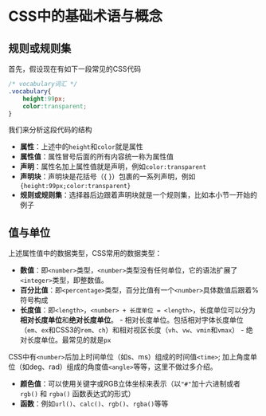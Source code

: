 # CSS中的基础术语与概念

## 规则或规则集

首先，假设现在有如下一段常见的CSS代码

```css
/* vocabulary词汇 */
.vocabulary{
    height:99px;
    color:transparent;
}
```

我们来分析这段代码的结构

- **属性**：上述中的`height`和`color`就是属性
- **属性值**：属性冒号后面的所有内容统一称为属性值
- **声明**：属性名加上属性值就是声明，例如`color:transparent`
- **声明块**：声明块是花括号（{ }）包裹的一系列声明，例如`{height:99px;color:transparent}`
- **规则或规则集**：选择器后边跟着声明块就是一个规则集，比如本小节一开始的例子
  
## 值与单位

上述属性值中的数据类型，CSS常用的数据类型：

- **数值**：即`<number>`类型，`<number>`类型没有任何单位，它的语法扩展了`<integer>`类型，即整数值。
- **百分比值**：即`<percentage>`类型，百分比值有一个`<number>`具体数值后跟着%符号构成
- **长度值**：即`<length>`，`<number> + 长度单位 = <length>`，长度单位可以分为**相对长度单位**和**绝对长度单位**。
      - 相对长度单位。包括相对字体长度单位（`em`、`ex`和CSS3的`rem`、`ch`）和相对视区长度（`vh`、`vw`、`vmin`和`vmax`）
      - 绝对长度单位。最常见的就是`px`

<!-- <table summary="长度值注意事项">
    <caption><b style="color:tomato;">注意</b></caption>
    <tr>
        <td>
           CSS中有<code>&lt;number&gt;</code>后加上时间单位（如s、ms）组成的时间值<code>&lt;time&gt;</code>; 加上角度单位（如deg、rad）组成的角度值<code>&lt;angle&gt;</code>等等，这里不做过多介绍。
        </td>
    </tr>
</table> -->

CSS中有`<number>`后加上时间单位（如s、ms）组成的时间值`<time>`; 加上角度单位（如deg、rad）组成的角度值`<angle>`等等，这里不做过多介绍。

- **颜色值**：可以使用关键字或RGB立体坐标来表示（以`"#"`加十六进制或者 `rgb()` 和 `rgba()` 函数表达式的形式）
- **函数**：例如`url()`、`calc()`、`rgb()`、`rgba()`等等
